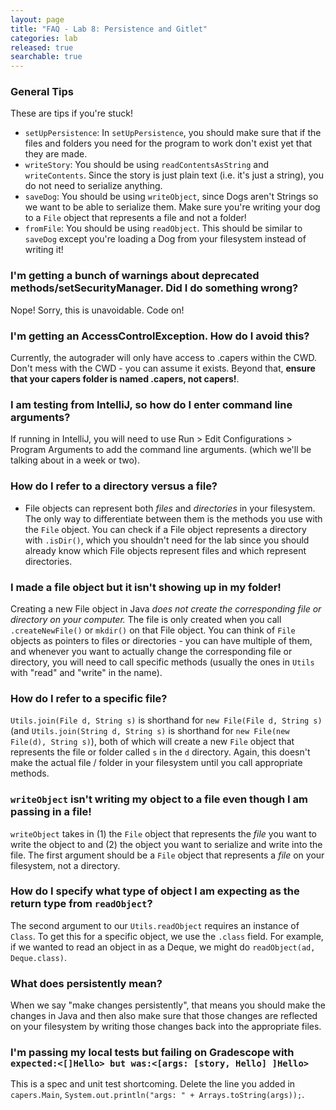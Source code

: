 ```yaml
---
layout: page
title: "FAQ - Lab 8: Persistence and Gitlet"
categories: lab
released: true
searchable: true
---
```


### General Tips

These are tips if you're stuck!

* `setUpPersistence`: In `setUpPersistence`, you should make sure that if the
  files and folders you need for the program to work don't exist yet that they are made.
* `writeStory`: You should be using `readContentsAsString` and `writeContents`.
  Since the story is just plain text (i.e. it's just a string), you do not need
  to serialize anything.
* `saveDog`: You should be using `writeObject`, since Dogs aren't Strings so we
  want to be able to serialize them. Make sure you're writing your dog to a
  `File` object that represents a file and not a folder!
* `fromFile`: You should be using `readObject`. This should be similar to
  `saveDog` except you're loading a Dog from your filesystem instead of writing
  it!
  
### I'm getting a bunch of warnings about deprecated methods/setSecurityManager. Did I do something wrong?
Nope! Sorry, this is unavoidable. Code on! 
  
### I'm getting an AccessControlException. How do I avoid this?
Currently, the autograder will only have access to .capers within the CWD. Don't mess with the CWD - you can assume it exists.
Beyond that, **ensure that your capers folder is named .capers, not capers!**.

### I am testing from IntelliJ, so how do I enter command line arguments?

If running in IntelliJ, you will need to use Run > Edit Configurations >
Program Arguments to add the command line arguments. (which we'll be talking
about in a week or two).

### How do I refer to a directory versus a file?

* File objects can represent both *files* and *directories* in your filesystem.
The only way to differentiate between them is the methods you use with the
`File` object. You can check if a File object represents a directory with
`.isDir()`, which you shouldn't need for the lab since you should already know
which File objects represent files and which represent directories.

### I made a file object but it isn't showing up in my folder!

Creating a new File object in Java *does not create the corresponding file or
directory on your computer.* The file is only created when you call
`.createNewFile()` or `mkdir()` on that File object. You can think of `File`
objects as pointers to files or directories - you can have multiple of them,
and whenever you want to actually change the corresponding file or directory,
you will need to call specific methods (usually the ones in `Utils` with "read"
and "write" in the name).

### How do I refer to a specific file?

`Utils.join(File d, String s)` is shorthand for `new File(File d, String s)`
(and `Utils.join(String d, String s)` is shorthand for
`new File(new File(d), String s)`), both of which will create a new `File`
object that represents the file or folder called `s` in the `d` directory.
Again, this doesn't make the actual file / folder in your filesystem until you
call appropriate methods.

### `writeObject` isn't writing my object to a file even though I am passing in a file!

`writeObject` takes in (1) the `File` object that represents
the *file* you want to write the object to and (2) the object you want to
serialize and write into the file. The first argument should be a `File`
object that represents a *file* on your filesystem, not a directory.

### How do I specify what type of object I am expecting as the return type from `readObject`?

The second argument to our `Utils.readObject` requires an instance of
`Class`. To get this for a specific object, we use the `.class` field. For
example, if we wanted to read an object in as a Deque, we might do
`readObject(ad, Deque.class)`.

### What does persistently mean?

When we say "make changes persistently", that means you should make the changes
in Java and then also make sure that those changes are reflected on your
filesystem by writing those changes back into the appropriate files.

### I'm passing my local tests but failing on Gradescope with `expected:<[]Hello> but was:<[args: [story, Hello] ]Hello>`

This is a spec and unit test shortcoming. Delete the line you added in `capers.Main`,
`System.out.println("args: " + Arrays.toString(args));`.

